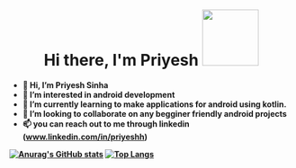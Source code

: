 <p>
  <h1 align="center"><b>Hi there, I'm Priyesh <img src="https://media.giphy.com/media/Q7SKqn3G97xpmfSOvG/giphy.gif" alt="" width="100" height="100"></h1>
</p>
<!---<img src="C:\Users\priyesh sinha\Downloads\giphy.gif" alt="My Project GIF" width="100" height="100">--->
 


- 👋 Hi, I’m Priyesh Sinha
- 👀 I’m interested in android development
- 🌱 I’m currently learning to make applications for android using kotlin.
- 💞️ I’m looking to collaborate on any begginer friendly android projects
- 📫 you can reach out to me through linkedin (www.linkedin.com/in/priyeshh)

<!---
priyesh0071/priyesh0071 is a ✨ special ✨ repository because its `README.md` (this file) appears on your GitHub profile.
You can click the Preview link to take a look at your changes.
--->
[![Anurag's GitHub stats](https://github-readme-stats.vercel.app/api?username=priyesh0071&hide=stars&count_private=true&show_icons=true&theme=tokyonight)](https://github.com/anuraghazra/github-readme-stats)
[![Top Langs](https://github-readme-stats.vercel.app/api/top-langs/?username=priyesh0071&layout=compact&theme=tokyonight&langs_count=8)](https://github.com/anuraghazra/github-readme-stats)
